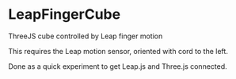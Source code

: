 LeapFingerCube
==============

ThreeJS cube controlled by Leap finger motion

This requires the Leap motion sensor, oriented with cord to the left.

Done as a quick experiment to get Leap.js and Three.js connected.
